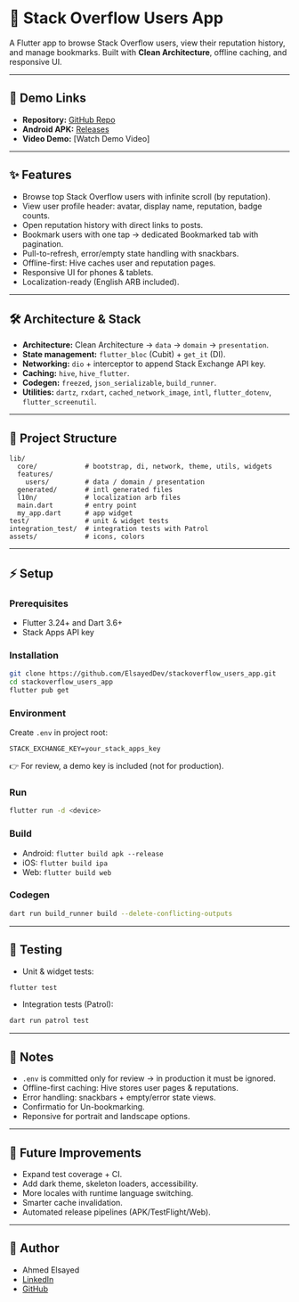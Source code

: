 # 📱 Stack Overflow Users App

A Flutter app to browse Stack Overflow users, view their reputation history, and manage bookmarks.
Built with **Clean Architecture**, offline caching, and responsive UI.

---

## 🚀 Demo Links

* **Repository:** [GitHub Repo](https://github.com/ElsayedDev/stackoverflow_users_app)
* **Android APK:** [Releases](https://github.com/ElsayedDev/stackoverflow_users_app/releases)
* **Video Demo:** [Watch Demo Video]

---

## ✨ Features

* Browse top Stack Overflow users with infinite scroll (by reputation).
* View user profile header: avatar, display name, reputation, badge counts.
* Open reputation history with direct links to posts.
* Bookmark users with one tap → dedicated Bookmarked tab with pagination.
* Pull-to-refresh, error/empty state handling with snackbars.
* Offline-first: Hive caches user and reputation pages.
* Responsive UI for phones & tablets.
* Localization-ready (English ARB included).

---

## 🛠 Architecture & Stack

* **Architecture:** Clean Architecture → `data` → `domain` → `presentation`.
* **State management:** `flutter_bloc` (Cubit) + `get_it` (DI).
* **Networking:** `dio` + interceptor to append Stack Exchange API key.
* **Caching:** `hive`, `hive_flutter`.
* **Codegen:** `freezed`, `json_serializable`, `build_runner`.
* **Utilities:** `dartz`, `rxdart`, `cached_network_image`, `intl`, `flutter_dotenv`, `flutter_screenutil`.

---

## 📂 Project Structure

```
lib/
  core/            # bootstrap, di, network, theme, utils, widgets
  features/
    users/         # data / domain / presentation
  generated/       # intl generated files
  l10n/            # localization arb files
  main.dart        # entry point
  my_app.dart      # app widget
test/              # unit & widget tests
integration_test/  # integration tests with Patrol
assets/            # icons, colors
```

---

## ⚡ Setup

### Prerequisites

* Flutter 3.24+ and Dart 3.6+
* Stack Apps API key

### Installation

```bash
git clone https://github.com/ElsayedDev/stackoverflow_users_app.git
cd stackoverflow_users_app
flutter pub get
```

### Environment

Create `.env` in project root:

```
STACK_EXCHANGE_KEY=your_stack_apps_key
```

👉 For review, a demo key is included (not for production).

### Run

```bash
flutter run -d <device>
```

### Build

* Android: `flutter build apk --release`
* iOS: `flutter build ipa`
* Web: `flutter build web`

### Codegen

```bash
dart run build_runner build --delete-conflicting-outputs
```

---

## 🧪 Testing

* Unit & widget tests:

```bash
flutter test
```

* Integration tests (Patrol):

```bash
dart run patrol test
```

---

## 📌 Notes

* `.env` is committed only for review → in production it must be ignored.
* Offline-first caching: Hive stores user pages & reputations.
* Error handling: snackbars + empty/error state views.
* Confirmatio for Un-bookmarking.
* Reponsive for portrait and landscape options.

---

## 🔮 Future Improvements

* Expand test coverage + CI.
* Add dark theme, skeleton loaders, accessibility.
* More locales with runtime language switching.
* Smarter cache invalidation.
* Automated release pipelines (APK/TestFlight/Web).

---

## 👤 Author

* Ahmed Elsayed
* [LinkedIn](https://www.linkedin.com/in/elsayeddev/)
* [GitHub](https://github.com/elsayeddev)
